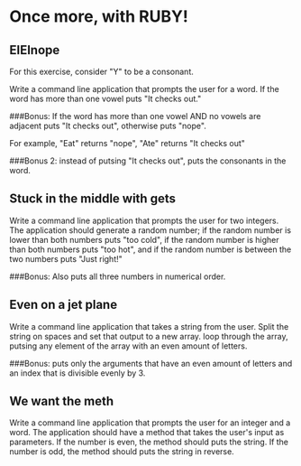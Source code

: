 # Once more, with RUBY!
## EIEInope
For this exercise, consider "Y" to be a consonant.

Write a command line application that prompts the user for a word. If the word has more than one vowel puts "It checks out."

###Bonus:
If the word has more than one vowel AND no vowels are adjacent puts "It checks out", otherwise puts "nope".

For example, "Eat" returns "nope", "Ate" returns "It checks out"

###Bonus 2:
instead of putsing "It checks out", puts the consonants in the word.

## Stuck in the middle with gets
Write a command line application that prompts the user for two integers. The application should generate a random number; if the random number is lower than both numbers puts "too cold", if the random number is higher than both numbers puts "too hot", and if the random number is between the two numbers puts "Just right!"

###Bonus:
Also puts all three numbers in numerical order.

## Even on a jet plane
Write a command line application that takes a string from the user. Split the string on spaces and set that output to a new array. loop through the array, putsing any element of the array with an even amount of letters.

###Bonus:
puts only the arguments that have an even amount of letters and an index that is divisible evenly by 3.

## We want the meth
Write a command line application that prompts the user for an integer and a word. The application should have a method that takes the user's input as parameters. If the number is even, the method should puts the string. If the number is odd, the method should puts the string in reverse.
